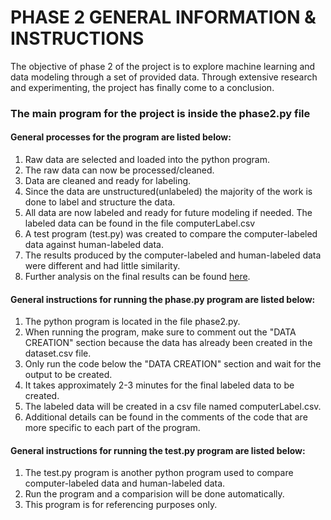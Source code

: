 # PHASE 2 GENERAL INFORMATION & INSTRUCTIONS
The objective of phase 2 of the project is to explore machine learning and data modeling through a set of provided data.
Through extensive research and experimenting, the project has finally come to a conclusion. 

### The main program for the project is inside the phase2.py file
#### General processes for the program are listed below:
1. Raw data are selected and loaded into the python program.
2. The raw data can now be processed/cleaned.
3. Data are cleaned and ready for labeling.
4. Since the data are unstructured(unlabeled) the majority of the work is done to label and structure the data.
5. All data are now labeled and ready for future modeling if needed. The labeled data can be found in the file computerLabel.csv
6. A test program (test.py) was created to compare the computer-labeled data against human-labeled data. 
7. The results produced by the computer-labeled and human-labeled data were different and had little similarity.
8. Further analysis on the final results can be found [here](https://docs.google.com/document/d/1Treiz0OLnxE3GvpXI1_XHfjGH_MR88QgZh-FmU-5Sxo/edit?usp=sharing).

#### General instructions for running the phase.py program are listed below:
1. The python program is located in the file phase2.py.
2. When running the program, make sure to comment out the "DATA CREATION" section because the data has already been created in the dataset.csv file.
3. Only run the code below the "DATA CREATION" section and wait for the output to be created.
4. It takes approximately 2-3 minutes for the final labeled data to be created. 
5. The labeled data will be created in a csv file named computerLabel.csv.
6. Additional details can be found in the comments of the code that are more specific to each part of the program. 

#### General instructions for running the test.py program are listed below:
1. The test.py program is another python program used to compare computer-labeled data and human-labeled data.
2. Run the program and a comparision will be done automatically.
3. This program is for referencing purposes only. 

